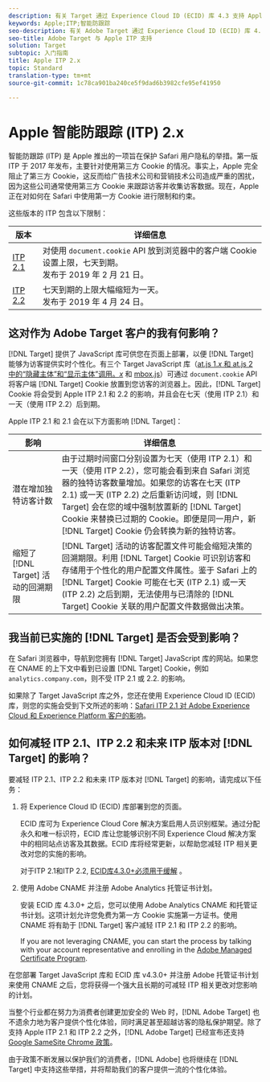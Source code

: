 ```yaml
---
description: 有关 Target 通过 Experience Cloud ID (ECID) 库 4.3 支持 Apple ITP 2.1 和 ITP 2.2 的信息。
keywords: Apple;ITP;智能防跟踪
seo-description: 有关 Adobe Target 通过 Experience Cloud ID (ECID) 库 4.3 支持 Apple ITP 2.1 和 ITP 2.2 的信息。
seo-title: Adobe Target 与 Apple ITP 支持
solution: Target
subtopic: 入门指南
title: Apple ITP 2.x
topic: Standard
translation-type: tm+mt
source-git-commit: 1c78ca901ba240ce5f9dad6b3982cfe95ef41950

---
```



# Apple 智能防跟踪 (ITP) 2.x

智能防跟踪 (ITP) 是 Apple 推出的一项旨在保护 Safari 用户隐私的举措。第一版 ITP 于 2017 年发布，主要针对使用第三方 Cookie 的情况。事实上，Apple 完全阻止了第三方 Cookie，这反而给广告技术公司和营销技术公司造成严重的困扰，因为这些公司通常使用第三方 Cookie 来跟踪访客并收集访客数据。现在，Apple 正在对如何在 Safari 中使用第一方 Cookie 进行限制和约束。

这些版本的 ITP 包含以下限制：

| 版本 | 详细信息 |
| --- | --- |
| [ITP 2.1](https://webkit.org/blog/8613/intelligent-tracking-prevention-2-1/) | 对使用 `document.cookie` API 放到浏览器中的客户端 Cookie 设置上限，七天到期。<br>发布于 2019 年 2 月 21 日。 |
| [ITP 2.2](https://webkit.org/blog/8828/intelligent-tracking-prevention-2-2/) | 七天到期的上限大幅缩短为一天。<br>发布于 2019 年 4 月 24 日。 |

## 这对作为 Adobe Target 客户的我有何影响？

[!DNL Target] 提供了 JavaScript 库可供您在页面上部署，以便 [!DNL Target] 能够为访客提供实时个性化。有三个 Target JavaScript 库（[at.js 1.*x* 和 at.js 2 中的“隐藏主体”和“显示主体”调用。*x*](/help/c-implementing-target/c-implementing-target-for-client-side-web/c-how-atjs-works/how-atjs-works.md) 和 [mbox.js](/help/c-implementing-target/c-implementing-target-for-client-side-web/t-mbox-download/mbox-download.md)）可通过 `document.cookie` API 将客户端 [!DNL Target] Cookie 放置到您访客的浏览器上。因此，[!DNL Target] Cookie 将会受到 Apple ITP 2.1 和 2.2 的影响，并且会在七天（使用 ITP 2.1）和一天（使用 ITP 2.2）后到期。

Apple ITP 2.1 和 2.1 会在以下方面影响 [!DNL Target]：

| 影响 | 详细信息 |
| --- | --- |
| 潜在增加独特访客计数 | 由于过期时间窗口分别设置为七天（使用 ITP 2.1）和一天（使用 ITP 2.2），您可能会看到来自 Safari 浏览器的独特访客数量增加。如果您的访客在七天 (ITP 2.1) 或一天 (ITP 2.2) 之后重新访问域，则 [!DNL Target] 会在您的域中强制放置新的 [!DNL Target] Cookie 来替换已过期的 Cookie。即便是同一用户，新 [!DNL Target] Cookie 仍会转换为新的独特访客。 |
| 缩短了 [!DNL Target] 活动的回溯期限 | [!DNL Target] 活动的访客配置文件可能会缩短决策的回溯期限。利用 [!DNL Target] Cookie 可识别访客和存储用于个性化的用户配置文件属性。鉴于 Safari 上的 [!DNL Target] Cookie 可能在七天 (ITP 2.1) 或一天 (ITP 2.2) 之后到期，无法使用与已清除的 [!DNL Target] Cookie 关联的用户配置文件数据做出决策。 |

## 我当前已实施的 [!DNL Target] 是否会受到影响？

在 Safari 浏览器中，导航到您拥有 [!DNL Target] JavaScript 库的网站。如果您在 CNAME 的上下文中看到已设置 [!DNL Target] Cookie，例如 `analytics.company.com`，则不受 ITP 2.1 或 2.2. 的影响。

如果除了 Target JavaScript 库之外，您还在使用 Experience Cloud ID (ECID) 库，则您的实施会受到下文所述的影响：[Safari ITP 2.1 对 Adobe Experience Cloud 和 Experience Platform 客户的影响](https://medium.com/adobetech/safari-itp-2-1-impact-on-adobe-experience-cloud-customers-9439cecb55ac)。

## 如何减轻 ITP 2.1、ITP 2.2 和未来 ITP 版本对 [!DNL Target] 的影响？

要减轻 ITP 2.1、ITP 2.2 和未来 ITP 版本对 [!DNL Target] 的影响，请完成以下任务：

1. 将 Experience Cloud ID (ECID) 库部署到您的页面。

   ECID 库可为 Experience Cloud Core 解决方案启用人员识别框架。通过分配永久和唯一标识符，ECID 库让您能够识别不同 Experience Cloud 解决方案中的相同站点访客及其数据。ECID 库将经常更新，以帮助您减轻 ITP 相关更改对您的实施的影响。

   对于ITP 2.1和ITP 2.2, [ECID库4.3.0+必须用于缓解](https://docs.adobe.com/content/help/en/id-service/using/release-notes/release-notes.html) 。

1. 使用 Adobe CNAME 并注册 Adobe Analytics 托管证书计划。

   安装 ECID 库 4.3.0+ 之后，您可以使用 Adobe Analytics CNAME 和托管证书计划。这项计划允许您免费为第一方 Cookie 实施第一方证书。使用 CNAME 将有助于 [!DNL Target] 客户减轻 ITP 2.1 和 ITP 2.2 的影响。

   If you are not leveraging CNAME, you can start the process by talking with your account representative and enrolling in the [Adobe Managed Certificate Program](https://docs.adobe.com/content/help/en/core-services/interface/ec-cookies/cookies-first-party.html#adobe-managed-certificate-program).

在您部署 Target JavaScript 库和 ECID 库 v4.3.0+ 并注册 Adobe 托管证书计划来使用 CNAME 之后，您将获得一个强大且长期的可减轻 ITP 相关更改对您影响的计划。

当整个行业都在努力为消费者创建更加安全的 Web 时，[!DNL Adobe Target] 也不遗余力地为客户提供个性化体验，同时满足甚至超越访客的隐私保护期望。除了支持 Apple ITP 2.1 和 ITP 2.2 之外，[!DNL Adobe Target] 已经宣布还支持 [Google SameSite Chrome 政策](/help/c-implementing-target/c-considerations-before-you-implement-target/c-privacy/google-chrome-samesite-cookie-policies.md)。

由于政策不断发展以保护我们的消费者，[!DNL Adobe] 也将继续在 [!DNL Target] 中支持这些举措，并将帮助我们的客户提供一流的个性化体验。
